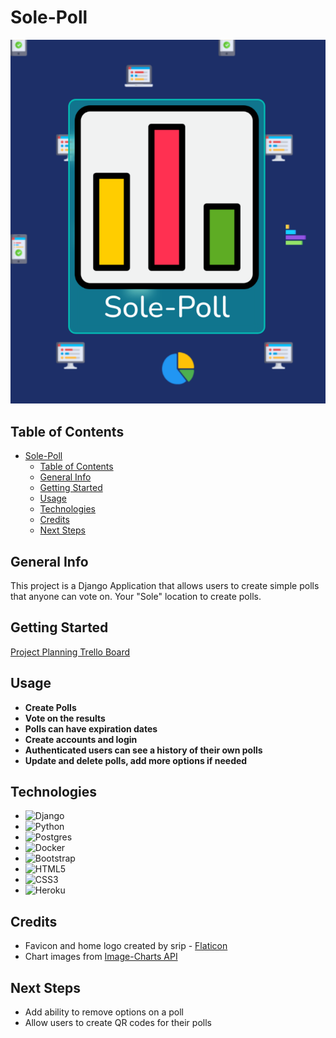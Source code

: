 # Sole-Poll

![homepage screenshot](./main_app/static/images/home_page.png)

## Table of Contents
- [Sole-Poll](#sole-poll)
  - [Table of Contents](#table-of-contents)
  - [General Info](#general-info)
  - [Getting Started](#getting-started)
  - [Usage](#usage)
  - [Technologies](#technologies)
  - [Credits](#credits)
  - [Next Steps](#next-steps)

## General Info
This project is a Django Application that allows users to create simple polls that anyone can vote on. Your "Sole" location to create polls.

## Getting Started
[Project Planning Trello Board](https://trello.com/b/scCt6DyH/sole-poll)

## Usage
* **Create Polls**
* **Vote on the results**
* **Polls can have expiration dates**
* **Create accounts and login**
* **Authenticated users can see a history of their own polls**
* **Update and delete polls, add more options if needed**
  
## Technologies
* ![Django](https://img.shields.io/badge/django-%23092E20.svg?style=for-the-badge&logo=django&logoColor=white)
* ![Python](https://img.shields.io/badge/python-3670A0?style=for-the-badge&logo=python&logoColor=ffdd54)
* ![Postgres](https://img.shields.io/badge/postgres-%23316192.svg?style=for-the-badge&logo=postgresql&logoColor=white)
* ![Docker](https://img.shields.io/badge/docker-%230db7ed.svg?style=for-the-badge&logo=docker&logoColor=white)
* ![Bootstrap](https://img.shields.io/badge/bootstrap-%23563D7C.svg?style=for-the-badge&logo=bootstrap&logoColor=white)
* ![HTML5](https://img.shields.io/badge/html5-%23E34F26.svg?style=for-the-badge&logo=html5&logoColor=white)
* ![CSS3](https://img.shields.io/badge/css3-%231572B6.svg?style=for-the-badge&logo=css3&logoColor=white)
* ![Heroku](https://img.shields.io/badge/heroku-%23430098.svg?style=for-the-badge&logo=heroku&logoColor=white)

## Credits
- Favicon and home logo created by srip - [Flaticon](https://www.flaticon.com/free-icons/poll)
- Chart images from [Image-Charts API](https://documentation.image-charts.com/)

## Next Steps
* Add ability to remove options on a poll
* Allow users to create QR codes for their polls